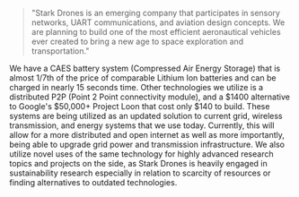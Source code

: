 > "Stark Drones is an emerging company that participates in sensory networks, UART communications, and aviation design concepts. We are planning to build one of the most efficient aeronautical vehicles ever created to bring a new age to space exploration and transportation."

We have a CAES battery system (Compressed Air Energy Storage) that is almost 1/7th of the price of comparable Lithium Ion batteries and can be charged in nearly 15 seconds time. Other technologies we utilize is a distributed P2P (Point 2 Point connectivity module), and a $1400 alternative to Google's $50,000+ Project Loon that cost only $140 to build. These systems are being utilized as an updated solution to current grid, wireless transmission, and energy systems that we use today. Currently, this will allow for a more distributed and open internet as well as more importantly, being able to upgrade grid power and transmission infrastructure. We also utilize novel uses of the same technology for highly advanced research topics and projects on the side, as Stark Drones is heavily engaged in sustainability research especially in relation to scarcity of resources or finding alternatives to outdated technologies.

